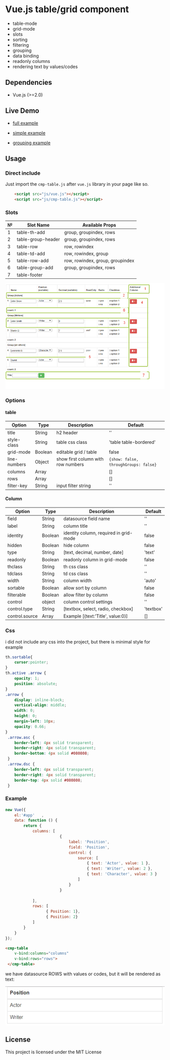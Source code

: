 # Vue.js table/grid component

- table-mode
- grid-mode
- slots
- sorting
- filtering
- grouping
- data binding
- readonly columns
- rendering text by values/codes

## Dependencies

* Vue.js (>=2.0)


## Live Demo
- [full example](https://rawgit.com/d-kochanzhi/cmp-table/master/examples/index.html)

- [simple example](https://rawgit.com/d-kochanzhi/cmp-table/master/examples/simple.html)

- [grouping example](https://rawgit.com/d-kochanzhi/cmp-table/master/examples/groups.html)


## Usage

### Direct include

Just import the `cmp-table.js` after `vue.js` library in your page like so.
```html
	<script src="js/vue.js"></script>	
	<script src="js/cmp-table.js"></script>
```

### Slots

№ | Slot Name | Available Props
-------|----------------|------------------------
1 | table-th-add |group, groupindex, rows
2 | table-group-header|group, groupindex, rows
3 | table-row 	|row, rowindex
4 | table-td-add	|row, rowindex, group
5 | table-row-add	|row, rowindex, group, groupindex
6 | table-group-add	|group, groupindex, rows
7 | table-footer|
 
![image](https://github.com/d-kochanzhi/cmp-table/raw/master/examples/2017-09-21_11-00-27.png)

### Options


#### table

Option | Type | Description | Default
------------|-----------|-------------|------------
title|String|h2 header|''
style-class|String|table css class|'table table-bordered'
grid-mode|Boolean|editable grid / table |false
line-numbers|Object|show first column with row numbers|```{show: false,	throughGroups: false}```
columns|Array||[]
rows|Array||[]
filter-key|String|input filter string|''

#### Column

Option | Type | Description | Default
-------|------|-------------|--------
field | String | datasource field name | ''
label | String | column title | ''
identity | Boolean | identity column, required in grid-mode | false
hidden | Boolean | hide column | false
type | String | [text, decimal, number, date] | 'text'
readonly | Boolean | readonly column in grid-mode | false
thclass | String | th css class | ''
tdclass | String | td css class | ''
width | String | column width | 'auto'
sortable | Boolean | allow sort by column | false
filterable | Boolean | allow filter by column | false
control | object | column control settings | ''
control.type | String |[textbox, select, radio, checkbox] | 'textbox'
control.source | Array |Example [{text:'Title', value:0}] | []


### Css
i did not include any css into the project, but there is minimal style for example

```css
th.sortable{
	cursor:pointer;
}			
th.active .arrow {
	opacity: 1;
	position: absolute;
}
.arrow {
	display: inline-block;
	vertical-align: middle;
	width: 0;
	height: 0;
	margin-left: 10px;
	opacity: 0.66;
}
 .arrow.asc {
 	border-left: 4px solid transparent;
 	border-right: 4px solid transparent;
 	border-bottom: 4px solid #080808;
 }
 .arrow.dsc {
	border-left: 4px solid transparent;
 	border-right: 4px solid transparent;
 	border-top: 4px solid #080808;
 }
```

### Example
```js
new Vue({
	el:'#app'	,
	data: function () {
        return {  			
            columns: [                       
                        {
                            label: 'Position',
                            field: 'Position',                         				
                            control: {                             
                                source: [					
                                    { text: 'Actor', value: 1 },
                                    { text: 'Writer', value: 2 },
                                    { text: 'Character', value: 3 }
                                ]
                            }
                        }					

            ],			
            rows: [
                  { Position: 1},
				  { Position: 2}              
            ]
        }
    }
});
```
```html
<cmp-table          
 	v-bind:columns="columns"
 	v-bind:rows="rows">					  
 </cmp-table>
```
we have datasource ROWS with values or codes, but it will be rendered as text:

![image](https://github.com/d-kochanzhi/cmp-table/raw/master/examples/2017-09-21_12-17-45.png)


## License

This project is licensed under the MIT License


